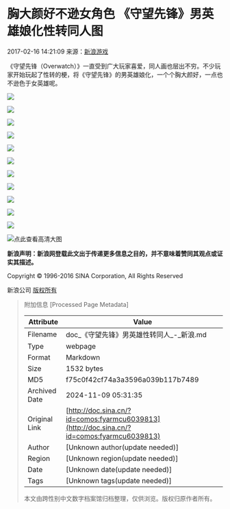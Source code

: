 # 胸大颜好不逊女角色 《守望先锋》男英雄娘化性转同人图

2017-02-16 14:21:09  来源：[新浪游戏](http://games.sina.com.cn/)

《守望先锋（Overwatch）》一直受到广大玩家喜爱，同人画也层出不穷。不少玩家开始玩起了性转的梗，将《守望先锋》的男英雄娘化，一个个胸大颜好，一点也不逊色于女英雄呢。

![](http://n.sinaimg.cn/games/crawl/20170216/A58W-fyarref5486559.jpg)

![](http://n.sinaimg.cn/games/crawl/20170216/4nKD-fyarzzv2730684.png)

![](http://n.sinaimg.cn/games/crawl/20170216/N2Ps-fyarrcc7389097.jpg)

![](http://n.sinaimg.cn/games/crawl/20170216/-vXJ-fyarrcf4163410.jpg)

![](http://n.sinaimg.cn/games/crawl/20170216/xc-c-fyarzzv2730689.jpg)

![](http://n.sinaimg.cn/games/crawl/20170216/ImKB-fyarrcf4163416.jpg)

![](http://n.sinaimg.cn/games/crawl/20170216/wddI-fyarrcf4163419.png)

![](http://n.sinaimg.cn/games/crawl/20170216/-I2u-fyarref5486582.jpg)

![](http://n.sinaimg.cn/games/crawl/20170216/tA8r-fyarref5486591.jpg)

![](http://n.sinaimg.cn/games/crawl/20170216/EJPw-fyarref5486595.png)

![](http://n.sinaimg.cn/games/crawl/20170216/CIaI-fyarrcc7389113.jpg)

![点此查看高清大图](http://n.sinaimg.cn/games/crawl/20170216/BfOp-fyarrcc7389115.jpg)

**新浪声明：新浪网登载此文出于传递更多信息之目的，并不意味着赞同其观点或证实其描述。**

Copyright © 1996-2016 SINA Corporation, All Rights Reserved

新浪公司 [版权所有](http://www.sina.com.cn/intro/copyright.shtml)

> 附加信息 [Processed Page Metadata]
>
> | Attribute       | Value                                  |
> |-----------------|----------------------------------------|
> | Filename        | doc_《守望先锋》男英雄性转同人_-_新浪.md                             |
> | Type            | webpage                                 |
> | Format          | Markdown                               |
> | Size            | 1532 bytes                           |
> | MD5             | f75c0f42cf74a3a3596a039b117b7489                                  |
> | Archived Date   | 2024-11-09 05:31:35                             |
> | Original Link   | [http://doc.sina.cn/?id=comos:fyarmcu6039813](http://doc.sina.cn/?id=comos:fyarmcu6039813)                         |
> | Author          | [Unknown author(update needed)]                              |
> | Region          | [Unknown region(update needed)]                              |
> | Date            | [Unknown date(update needed)]                                 |
> | Tags            | [Unknown tags(update needed)]                                 |
>
> 本文由跨性别中文数字档案馆归档整理，仅供浏览。版权归原作者所有。
>